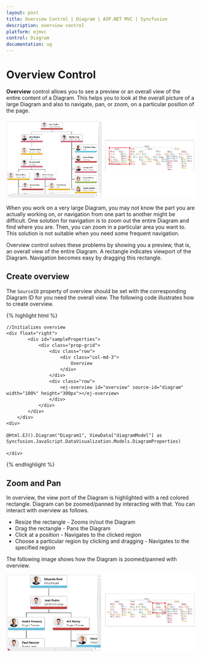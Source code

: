 ```yaml
---
layout: post
title: Overview Control | Diagram | ASP.NET MVC | Syncfusion
description: overview control
platform: ejmvc
control: Diagram
documentation: ug
---
```


# Overview Control

**Overview** control allows you to see a preview or an overall view of the entire content of a Diagram. This helps you to look at the overall picture of a large Diagram and also to navigate, pan, or zoom, on a particular position of the page.

![](Overview-Control_images/Overview-Control_img1.png)

When you work on a very large Diagram, you may not know the part you are actually working on, or navigation from one part to another might be difficult. One solution for navigation is to zoom out the entire Diagram and find where you are. Then, you can zoom in a particular area you want to. This solution is not suitable when you need some frequent navigation.

Overview control solves these problems by showing you a preview, that is, an overall view of the entire Diagram. A rectangle indicates viewport of the Diagram. Navigation becomes easy by dragging this rectangle.

## Create overview

The `SourceID` property of overview should be set with the corresponding Diagram ID for you need the overall view. The following code illustrates how to create overview. 


{% highlight html %}

    //Initializes overview
    <div float="right">
            <div id="sampleProperties">
                <div class="prop-grid">
                    <div class="row">
                        <div class="col-md-3">
                            Overview
                        </div>
                    </div>
                    <div class="row">
                        <ej-overview id="overview" source-id="diagram" width="100%" height="300px"></ej-overview>
                    </div>
                </div>
            </div>
        </div>
    <div>

    @Html.EJ().Diagram("Diagram1", ViewData["diagramModel"] as Syncfusion.JavaScript.DataVisualization.Models.DiagramProperties)

    </div>
 
{% endhighlight %}
 

## Zoom and Pan

In overview, the view port of the Diagram is highlighted with a red colored rectangle. Diagram can be zoomed/panned by interacting with that. You can interact with overview as follows. 

* Resize the rectangle - Zooms in/out the Diagram
* Drag the rectangle - Pans the Diagram
* Click at a position - Navigates to the clicked region
* Choose a particular region by clicking and dragging - Navigates to the specified region

The following image shows how the Diagram is zoomed/panned with overview.

![](Overview-Control_images/Overview-Control_img2.png)
 

